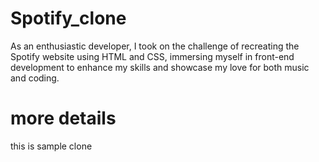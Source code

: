 # Spotify_clone
As an enthusiastic developer, I took on the challenge of recreating the Spotify website using HTML and CSS, immersing myself in front-end development to enhance my skills and showcase my love for both music and coding.
# more details
this is  sample clone
